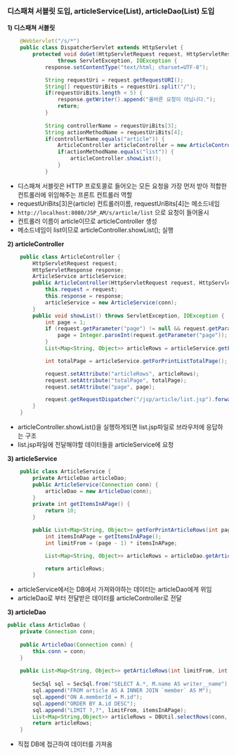 ### 디스패쳐 서블릿 도입, articleService(List), articleDao(List) 도입  

**1\) 디스패쳐 서블릿**

```java
    @WebServlet("/s/*")
    public class DispatcherServlet extends HttpServlet {
        protected void doGet(HttpServletRequest request, HttpServletResponse response)
                throws ServletException, IOException {
            response.setContentType("text/html; charset=UTF-8");

            String requestUri = request.getRequestURI();
            String[] requestUriBits = requestUri.split("/");
            if(requestUriBits.length < 5) {
                response.getWriter().append("올바른 요청이 아닙니다.");
                return;
            }
            
            String controllerName = requestUriBits[3];
			String actionMethodName = requestUriBits[4];
			if(controllerName.equals("article")) {
				ArticleController articleController = new ArticleController(request,response,conn);
				if(actionMethodName.equals("list")) {
					articleController.showList();
				}
			}	
```

- 디스패쳐 서블릿은 HTTP 프로토콜로 들어오는 모든 요청을 가장 먼저 받아 적합한 컨트롤러에 위임해주는 프론트 컨트롤러 역할
- requestUriBits[3]은(article)  컨트롤러이름, requestUriBits[4]는 메소드네임
- ```http://localhost:8080/JSP_AM/s/article/list``` 으로 요청이 들어올시
- 컨트롤러 이름이 article이므로 articleController 생성
- 메소드네임이 list이므로 articleController.showList(); 실행

**2\) articleController**	

```java
    public class ArticleController {
        HttpServletRequest request;
        HttpServletResponse response;
        ArticleService articleService;
        public ArticleController(HttpServletRequest request, HttpServletResponse response, Connection conn) {
            this.request = request;
            this.response = response;
            articleService = new ArticleService(conn);
        }
        public void showList() throws ServletException, IOException {
            int page = 1;
            if (request.getParameter("page") != null && request.getParameter("page").length() != 0) {
                page = Integer.parseInt(request.getParameter("page"));
            }					
            List<Map<String, Object>> articleRows = articleService.getForPrintArticleRows(page);

            int totalPage = articleService.getForPrintListTotalPage();

            request.setAttribute("articleRows", articleRows);
            request.setAttribute("totalPage", totalPage);
            request.setAttribute("page", page);

            request.getRequestDispatcher("/jsp/article/list.jsp").forward(request, response);		
        }
    }
```

- articleController.showList()을 실행하게되면 list.jsp파일로 브라우저에 응답하는 구조
- list.jsp파일에 전달해야할 데이터들을 articleService에 요청 

**3\) articleService**	

```java
    public class ArticleService {
        private ArticleDao articleDao;
        public ArticleService(Connection conn) {
            articleDao = new ArticleDao(conn);
        }
        private int getItemsInAPage() {		
            return 10;
        }

        public List<Map<String, Object>> getForPrintArticleRows(int page) {
            int itemsInAPage = getItemsInAPage();
            int limitFrom = (page - 1) * itemsInAPage;

            List<Map<String, Object>> articleRows = articleDao.getArticleRows(limitFrom, itemsInAPage);

            return articleRows;
        }
```

- articleService에서는 DB에서 가져와야하는 데이터는 articleDao에게 위임 
- articleDao로 부터 전달받은 데이터를 articleController로 전달

**3\) articleDao**	

```java
public class ArticleDao {
	private Connection conn;
	
	public ArticleDao(Connection conn) {
		this.conn = conn;
	}
	
	public List<Map<String, Object>> getArticleRows(int limitFrom, int itemsInAPage) {
		
		SecSql sql = SecSql.from("SELECT A.*, M.name AS writer__name");
		sql.append("FROM article AS A INNER JOIN `member` AS M");
		sql.append("ON A.memberId = M.id");
		sql.append("ORDER BY A.id DESC");
		sql.append("LIMIT ?,?", limitFrom, itemsInAPage);
		List<Map<String,Object>> articleRows = DBUtil.selectRows(conn, sql);
		return articleRows;
	}
```

- 직접 DB에 접근하여 데이터를 가져옴

